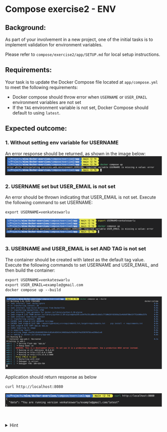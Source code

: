 # Compose exercise2 - ENV

## Background:
As part of your involvement in a new project, one of the initial tasks is to implement validation for environment variables.

Please refer to `compose/exercise2/app/SETUP.md` for local setup instructions.

## Requirements:
Your task is to update the Docker Compose file located at `app/compose.yml` to meet the following requirements:

- Docker compose should throw error when `USERNAME` or `USER_EMAIL` environment variables are not set
- If the `TAG` environment variable is not set, Docker Compose should default to using `latest`.

## Expected outcome:

### 1. Without setting env variable for USERNAME

An error response should be returned, as shown in the image below:
![username missing error](../../assets/compose-exercise2-username-missing.png)

### 2. USERNAME set but USER_EMAIL is not set

An error should be thrown indicating that USER_EMAIL is not set. Execute the following command to set USERNAME:
```shell
export USERNAME=venkateswarlu    
```
![useremail missing error](../../assets/compose-exercise2-useremail-missing.png)

### 3. USERNAME and USER_EMAIL is set AND TAG is not set

The container should be created with latest as the default tag value. Execute the following commands to set USERNAME and USER_EMAIL, and then build the container:

```shell
export USERNAME=venkateswarlu 
export USER_EMAIL=example@gmail.com
docker compose up --build
```
![compose build output](../../assets/compose-exercise2-final-compose-with-build-output.png)


Application should return response as below
```shell
curl http://localhost:8080
```
![app output](../../assets/compose-exercise2-app-output.png)

<br>
<br>

<details>
<summary>Hint</summary>
Use Docker compose env variables <a href="https://docs.docker.com/compose/environment-variables/env-file/">interpolation</a>.
</details>
